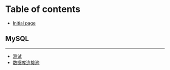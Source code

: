 # Table of contents

* [Initial page](README.md)

## MySQL

---

* [测试](ce-shi.md)
* [数据库连接池](untitled.md)

